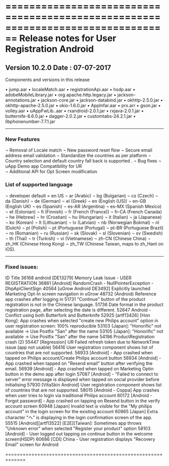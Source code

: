 
================================================================================
Release notes for User Registration Android 
================================================================================
Version 10.2.0     Date : 07-07-2017
--------------------------------------------------------------------------------
Components and versions in this release

•	jump.aar
•	localeMatch.aar
•	registrationApi.aar
•	hsdp.aar
•	adobeMobileLibrary.jar
•	org.apache.http.legacy.jar
•	jackson-annotations.jar
•	jackson-core.jar
•	jackson-databind.jar
•	okhttp-2.5.0.jar
•	okhttp-apache-2.5.0.jar
•	okio-1.6.0.jar
•	AppInfar.aar
•	prx.arr
•	gson.jar
•	volley.aar
•	uAppFwLib..aar
•	rxandroid-2.0.1.jar
•	rxjava-2.0.1.jar
•	butternife-8.6.0.jar
•	dagger-2.0.2.jar
•	customtabs-24.2.1.jar
•	libphonenumber-7.7.1.jar






--------------------------------------------------------------------------------
### New Features 

¬	Removal of Locale match 
¬	New password reset flow
¬	Secure email address email validation 
¬	Standardize the countries as per platform
¬	Country selection and default country fall back is supported .
¬	Bug fixes
¬	uApp Demo app Compatibility for UR  
¬	Additional API for Opt Screen modification 




### List of supported language
¬	developer default = en US
¬	ar (Arabic)
¬	bg (Bulgarian)
¬	cs (Czech)
¬	da (Danish)
¬	de (German)
¬	el (Greek)
¬	en (English (US))
¬	en-GB (English UK)
¬	es (Spanish)
¬	es-AR (Argentina)
¬	es-MX (Spanish Mexico)
¬	et (Estonian)
¬	fi (Finnish)
¬	fr (French (France))
¬	fr-CA (French Canada)
¬	he (Hebrew)
¬	hr (Croatian)
¬	hu (Hungarian)
¬	it (Italian)
¬	ja (Japanese)
¬	ko (Korean)
¬	lt (Lithuanian)
¬	lv (Latvian)
¬	nb (Norwegian Bokmal)
¬	nl (Dutch)
¬	pl (Polish)
¬	pt (Portuguese (Portugal)
¬	pt-BR (Portuguese Brazil)
¬	ro (Romanian)
¬	ru (Russian)
¬	sk (Slovak)
¬	sl (Slovenian)
¬	sv (Swedish)
¬	th (Thai)
¬	tr (Turkish)
¬	vi (Vietnamese)
¬	zh-CN (Chinese China)
¬	zh_HK (Chinese Hong Kong)
¬	zh_TW (Chinese Taiwan, maps to zh_Hant on iOS).




--------------------------------------------------------------------------------
### Fixed issues:


ID
Title
36168
android [DE13279] Memory Leak Issue - USER REGISTRATION
36861
[Android] RandomCrash - NullPointerException - DhpApiClientSign
40564
[uGrow Android DE3492] Explicitly launched Marketing Opt-In screen navigation in uGrow
48732
(Android) Reference app crashes after logging in
51731
"Continue" button of the product registration is not in the Chinese language.
51736
Date format in the product registration page, after selecting the date is different.
52647
Android - Conflict using both Butterfork and Butterknife
52925
[artf13426] [Hon Kong]: App crashes when selected "create new Philips account" option in user registration screen: 100% reproducible
53103
{Japan]: "Honorific" not available -> Use Postfix "San" after the name
53105
{Japan]: "Honorific" not available -> Use Postfix "San" after the name
54196
ProductRegistration crash (2)
55447
[Regression] UR Failed refresh token due to NetworkTime issue (app not usable)
56416
User registration component shows list of countries that are not supported.
56933
[Android] - App crashed when tapped on Philips account/Create Philips account button
56934
[Android] - App crashed when tapped on "Resend email" button after verifying the email.
56939
[Android] - App crashed when tapped on Marketing Optin button in the demo app after login
57087
[Android] - "Failed to connect to server" error message is displayed when tapped on social provider before initialising
57930
[VitaSkin Android] User registration component shows list of countries that are not supported.
58015
[Android - Coppa] App crashes when user tries to login via traditional Philips account
60172
[Android - Forgot password] - App crashed on tapping on Resend button in the verify account screen
60948
[Japan] Invalid text is visible for the "My philips account" in the login screen for the existing account
60965
[Japan] Extra character "へ” is displaying in the login confirmation screen of the app.
55515
[Android][artf13522] [E2E][Taiwan]: Sometimes app throws "Unknown error" when selected "Register your product" option
58103
[Android] - User logged out tapping on continue button in the welcome screen(HSDP)
60686
[CDI] China - User registration displays "Recovery Email" screen for Android








=============================================================



